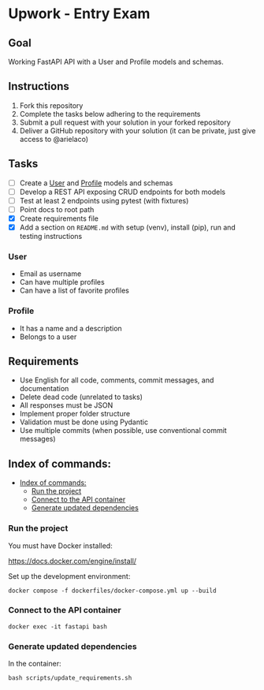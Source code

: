 # Upwork - Entry Exam

## Goal
Working FastAPI API with a User and Profile models and schemas.

## Instructions
1. Fork this repository
2. Complete the tasks below adhering to the requirements
3. Submit a pull request with your solution in your forked repository
4. Deliver a GitHub repository with your solution (it can be private, just give access to @arielaco)

## Tasks
- [ ] Create a [User](###User) and [Profile](###Profile) models and schemas 
- [ ] Develop a REST API exposing CRUD endpoints for both models
- [ ] Test at least 2 endpoints using pytest (with fixtures)
- [ ] Point docs to root path
- [x] Create requirements file
- [x] Add a section on `README.md` with setup (venv), install (pip), run and testing instructions

### User
- Email as username
- Can have multiple profiles
- Can have a list of favorite profiles

### Profile
- It has a name and a description
- Belongs to a user

## Requirements
- Use English for all code, comments, commit messages, and documentation
- Delete dead code (unrelated to tasks)
- All responses must be JSON
- Implement proper folder structure
- Validation must be done using Pydantic
- Use multiple commits (when possible, use conventional commit messages)

## Index of commands:

- [Index of commands:](#index-of-commands)
  - [Run the project](#run-the-project)
  - [Connect to the API container](#connect-to-the-api-container)
  - [Generate updated dependencies](#generate-updated-dependencies)

### Run the project

You must have Docker installed:

https://docs.docker.com/engine/install/

Set up the development environment:

`docker compose -f dockerfiles/docker-compose.yml up --build`


### Connect to the API container

`docker exec -it fastapi bash`


### Generate updated dependencies

In the container:

`bash scripts/update_requirements.sh`

